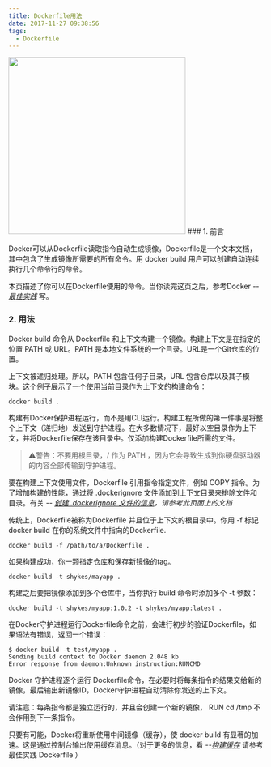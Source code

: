 ```yaml
---
title: Dockerfile用法
date: 2017-11-27 09:38:56
tags:
  - Dockerfile
---
```


<img src="/assets/postLog/dockerReferenceLog.jpeg" width="350px" height="350px">
### 1. 前言

Docker可以从Dockerfile读取指令自动生成镜像，Dockerfile是一个文本文档，其中包含了生成镜像所需要的所有命令。用 docker build 用户可以创建自动连续执行几个命令行的命令。

<!-- more -->

本页描述了你可以在Dockerfile使用的命令。当你读完这页之后，参考Docker *--[最佳实践](https://docs.docker.com/engine/userguide/eng-image/dockerfile_best-practices/)* 写。

### 2. 用法

Docker build 命令从 Dockerfile 和上下文构建一个镜像。构建上下文是在指定的位置 PATH 或 URL。PATH 是本地文件系统的一个目录。URL是一个Git仓库的位置。

上下文被递归处理。所以，PATH 包含任何子目录，URL 包含仓库以及其子模块。这个例子展示了一个使用当前目录作为上下文的构建命令：
```
docker build .
```

构建有Docker保护进程运行，而不是用CLI运行。构建工程所做的第一件事是将整个上下文（递归地）发送到守护进程。在大多数情况下，最好以空目录作为上下文，并将Dockerfile保存在该目录中。仅添加构建Dockerfile所需的文件。

> ⚠️警告：不要用根目录，/ 作为 PATH ，因为它会导致生成到你硬盘驱动器的内容全部传输到守护进程。

要在构建上下文使用文件，Dockerfile 引用指令指定文件，例如 COPY 指令。为了增加构建的性能，通过将 .dockerignore 文件添加到上下文目录来排除文件和目录。有关 *-- [创建 .dockerignore 文件的信息](https://docs.docker.com/engine/reference/builder/#dockerignore-file)，请参考此页面上的文档*

传统上，Dockerfile被称为Dockerfile 并且位于上下文的根目录中。你用 -f 标记 docker build 在你的系统文件中指向的Dockerfile.
```
docker build -f /path/to/a/Dockerfile .
```

如果构建成功，你一颗指定仓库和保存新镜像的tag。
```
docker build -t shykes/mayapp .
```

构建之后要把镜像添加到多个仓库中，当你执行 build 命令时添加多个 -t 参数：
```
docker build -t shykes/myapp:1.0.2 -t shykes/myapp:latest .
```

在Docker守护进程运行Dockerfile命令之前，会进行初步的验证Dockerfile，如果语法有错误，返回一个错误：
```
$ docker build -t test/myapp .
Sending build context to Docker daemon 2.048 kb
Error response from daemon:Unknown instruction:RUNCMD
```

Docker 守护进程逐个运行 Dockerfile命令，在必要时将每条指令的结果交给新的镜像，最后输出新镜像ID，Docker守护进程自动清除你发送的上下文。

请注意：每条指令都是独立运行的，并且会创建一个新的镜像， RUN cd /tmp 不会作用到下一条指令。

只要有可能，Docker将重新使用中间镜像（缓存），使 docker build 有显著的加速。这是通过控制台输出使用缓存消息。（对于更多的信息，看 *--[构建缓存](https://docs.docker.com/engine/userguide/eng-image/dockerfile_best-practices/#build-cache)* 请参考最佳实践 Dockerfile ）
